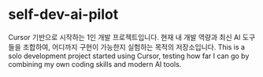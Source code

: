 # self-dev-ai-pilot
Cursor 기반으로 시작하는 1인 개발 프로젝트입니다.   현재 내 개발 역량과 최신 AI 도구들을 조합하여, 어디까지 구현이 가능한지 실험하는 목적의 저장소입니다.   This is a solo development project started using Cursor,   testing how far I can go by combining my own coding skills and modern AI tools.
